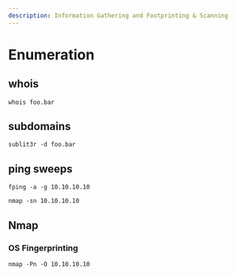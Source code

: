 ```yaml
---
description: Information Gathering and Footprinting & Scanning
---
```


# Enumeration

## whois

```text
whois foo.bar
```

## subdomains

```text
sublit3r -d foo.bar
```

## ping sweeps

```text
fping -a -g 10.10.10.10
```

```text
nmap -sn 10.10.10.10
```

## Nmap

### OS Fingerprinting

```text
nmap -Pn -O 10.10.10.10
```



